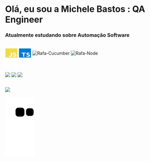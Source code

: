 
# Olá, eu sou a Michele Bastos : QA Engineer                                                                                                      
### Atualmente estudando sobre Automação Software 


<div style="display: inline_block"><br>
  <img align="center" alt="Rafa-Js" height="30" width="40" src="https://raw.githubusercontent.com/devicons/devicon/master/icons/javascript/javascript-plain.svg">
  <img align="center" alt="Rafa-Ts" height="30" width="40" src="https://raw.githubusercontent.com/devicons/devicon/master/icons/typescript/typescript-plain.svg">
  <img align="center" alt="Rafa-Cucumber" height="30" width="40" src="https://cdn.jsdelivr.net/gh/devicons/devicon/icons/cucumber/cucumber-plain.svg">
  <img align="center" alt="Rafa-Node" height="30" width="40" src="https://cdn.jsdelivr.net/gh/devicons/devicon/icons/nodejs/nodejs-original.svg">                                                                                                                                  
</div>

##

<div style="display: inline_block"><br> 
  <a href="https://www.linkedin.com/in/michele-silva-cardoso/" target="_blank"><img src="https://img.shields.io/badge/-LinkedIn-%230077B5?style=for-the-badge&logo=linkedin&logoColor=white" target="_blank"></a> 
  <a href="https://www.instagram.com/michele.cbastos/" target="_blank"><img src="https://img.shields.io/badge/-Instagram-%23E4405F?style=for-the-badge&logo=instagram&logoColor=white" target="_blank"></a>
 	<a href = "mailto:michele.cardosoqa@gmail.com"><img src="https://img.shields.io/badge/-Gmail-%23333?style=for-the-badge&logo=gmail&logoColor=white" target="_blank"></a>
</div>

##
  <div align="left">
  <a href="https://github.com/michelebastos">
  <img height="180em" src="https://github-readme-stats.vercel.app/api?username=michelebastos&show_icons=true&theme=dracula&include_all_commits=true&count_private=true"/>
</div>
    
  ![Snake animation](https://github.com/rafaballerini/rafaballerini/blob/output/github-contribution-grid-snake.svg)

